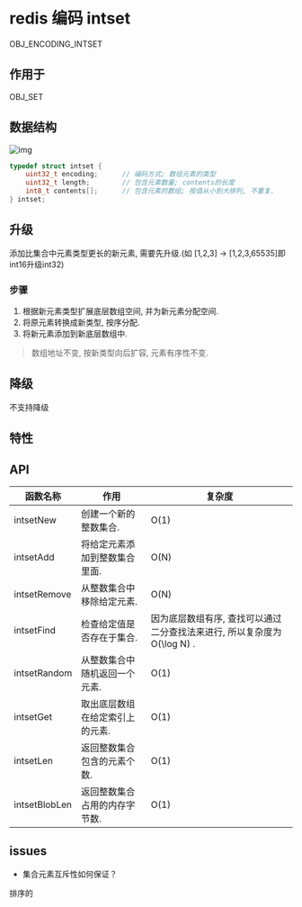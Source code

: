 # redis 编码 intset

OBJ_ENCODING_INTSET

## 作用于

OBJ_SET

## 数据结构

![img](res/redis-encoding-intset.png)

```c
typedef struct intset {
    uint32_t encoding;      // 编码方式; 数组元素的类型
    uint32_t length;        // 包含元素数量; contents的长度
    int8_t contents[];      // 包含元素的数组; 按值从小到大排列, 不重复.
} intset;
```

## 升级

添加比集合中元素类型更长的新元素, 需要先升级.(如 [1,2,3] -> [1,2,3,65535]即int16升级int32)

### 步骤

1. 根据新元素类型扩展底层数组空间, 并为新元素分配空间.
2. 将原元素转换成新类型, 按序分配.
3. 将新元素添加到新底层数组中.

> 数组地址不变, 按新类型向后扩容, 元素有序性不变.

## 降级

不支持降级

## 特性

## API

| 函数名称      | 作用                             | 复杂度                                                                     |
| ------------- | -------------------------------- | -------------------------------------------------------------------------- |
| intsetNew     | 创建一个新的整数集合.           | O(1)                                                                       |
| intsetAdd     | 将给定元素添加到整数集合里面.   | O(N)                                                                       |
| intsetRemove  | 从整数集合中移除给定元素.       | O(N)                                                                       |
| intsetFind    | 检查给定值是否存在于集合.       | 因为底层数组有序, 查找可以通过二分查找法来进行,  所以复杂度为 O(\log N) . |
| intsetRandom  | 从整数集合中随机返回一个元素.   | O(1)                                                                       |
| intsetGet     | 取出底层数组在给定索引上的元素. | O(1)                                                                       |
| intsetLen     | 返回整数集合包含的元素个数.     | O(1)                                                                       |
| intsetBlobLen | 返回整数集合占用的内存字节数.   | O(1)                                                                       |

## issues

- 集合元素互斥性如何保证？

排序的
